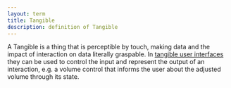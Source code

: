 ```yaml
---
layout: term
title: Tangible
description: definition of Tangible
---
```

A Tangible is a thing that is perceptible by touch, making data and the impact of interaction on data literally graspable. In [tangible user interfaces](/tersm/tangible-user-interface) they can be used to control the input and represent the output of an interaction, e.g. a volume control that informs the user about the adjusted volume through its state.